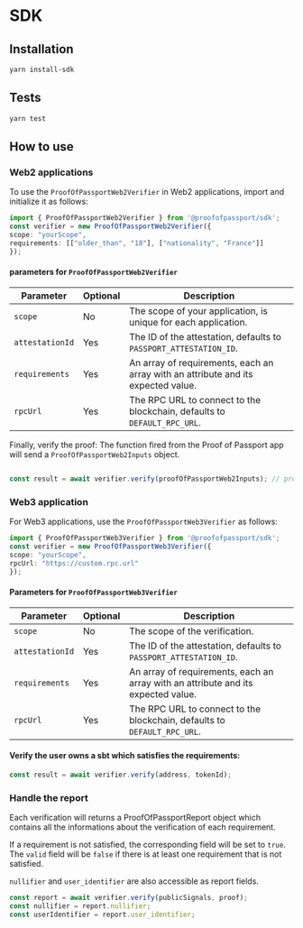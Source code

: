# SDK

## Installation

```bash
yarn install-sdk
```
## Tests

```bash
yarn test
```

## How to use

### Web2 applications

To use the `ProofOfPassportWeb2Verifier` in Web2 applications, import and initialize it as follows:


```typescript
import { ProofOfPassportWeb2Verifier } from '@proofofpassport/sdk';
const verifier = new ProofOfPassportWeb2Verifier({
scope: "yourScope",
requirements: [["older_than", "18"], ["nationality", "France"]]
});
```

#### parameters for `ProofOfPassportWeb2Verifier`

| Parameter     | Optional | Description |
|---------------|----------|-------------|
| `scope`       | No       | The scope of your application, is unique for each application. |
| `attestationId` | Yes    | The ID of the attestation, defaults to `PASSPORT_ATTESTATION_ID`. |
| `requirements` | Yes    | An array of requirements, each an array with an attribute and its expected value. |
| `rpcUrl`      | Yes      | The RPC URL to connect to the blockchain, defaults to `DEFAULT_RPC_URL`. |

Finally, verify the proof:
The function fired from the Proof of Passport app will send a `ProofOfPassportWeb2Inputs` object.

```typescript

const result = await verifier.verify(proofOfPassportWeb2Inputs); // proofOfPassportWeb2Inputs : ProofOfPassportWeb2Inputs
```

### Web3 application
For Web3 applications, use the `ProofOfPassportWeb3Verifier` as follows:

```typescript
import { ProofOfPassportWeb3Verifier } from '@proofofpassport/sdk';
const verifier = new ProofOfPassportWeb3Verifier({
scope: "yourScope",
rpcUrl: "https://custom.rpc.url"
});
```
#### Parameters for `ProofOfPassportWeb3Verifier`

| Parameter     | Optional | Description |
|---------------|----------|-------------|
| `scope`       | No       | The scope of the verification. |
| `attestationId` | Yes    | The ID of the attestation, defaults to `PASSPORT_ATTESTATION_ID`. |
| `requirements` | Yes    | An array of requirements, each an array with an attribute and its expected value. |
| `rpcUrl`      | Yes      | The RPC URL to connect to the blockchain, defaults to `DEFAULT_RPC_URL`. |

#### Verify the user owns a sbt which satisfies the requirements:

```typescript
const result = await verifier.verify(address, tokenId);
```

### Handle the report

Each verification will returns a ProofOfPassportReport object which contains all the informations about the verification of each requirement.

If a requirement is not satisfied, the corresponding field will be set to `true`.
The `valid` field will be `false` if there is at least one requirement that is not satisfied.

`nullifier` and `user_identifier` are also accessible as report fields.

```typescript
const report = await verifier.verify(publicSignals, proof);
const nullifier = report.nullifier;
const userIdentifier = report.user_identifier;
```


